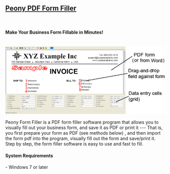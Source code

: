 
<h2><a target="_blank" href="http://hexatech.com/peony_pdf_form_filler.htm">Peony PDF Form Filler</a></h2>
<br />

<h4>Make Your Business Form Fillable in Minutes!</h4>
<br />

<img src="./images/peony_pdf_form_filler.png">

Peony Form Filler is a PDF form filler software program that allows you to visually fill out your business form, and save it as PDF or print it --- That is, you first prepare your form as PDF (see methods below) , and then import the form pdf into the program, visually fill out the form and save/print it. Step by step, the form filler software is easy to use and fast to fill.


<h4>System Requirements</h4>
- Windows 7 or later<br>
<br>
